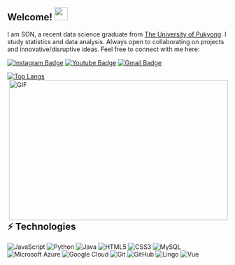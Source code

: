 ## Welcome! <img src="https://raw.githubusercontent.com/aemmadi/aemmadi/master/wave.gif" width="30">
I am SON, a recent data science graduate from [The University of Pukyong](https://utdallas.edu/). I study statistics and data analysis. Always open to collaborating on projects and innovative/disruptive ideas. Feel free to connect with me here:
 
[![Instagram Badge](https://img.shields.io/badge/-0pome0-purple?style=flat-square&logo=instagram&logoColor=white&link=https://instagram.com/kanna6501/)](https://instagram.com/0pome0)
[![Youtube Badge](https://img.shields.io/badge/-0pome0-darkred?style=flat-square&logo=youtube&logoColor=white&link=https://www.youtube.com/c/koolkanna)](https://www.youtube.com/c/0pome0)
[![Gmail Badge](https://img.shields.io/badge/-newhj1447@gmail.com-c14438?style=flat-square&logo=Gmail&logoColor=white&link=mailto:kanna6501@gmail.com)](mailto:newhj1447@gmail.com)

[![Top Langs](https://github-readme-stats.vercel.app/api/top-langs/?username=super-son)](https://github.com/super-son/github-readme-stats)
<img align="right" alt="GIF" src="https://github.com/abhisheknaiidu/abhisheknaiidu/blob/master/code.gif?raw=true" width="500" height="320" />

## ⚡ Technologies

![JavaScript](https://img.shields.io/badge/-JavaScript-black?style=flat-square&logo=javascript)
![Python](https://img.shields.io/badge/-Python-black?style=flat-square&logo=Python)
![Java](https://img.shields.io/badge/-java-E34A86?style=flat-square&logo=java)
![HTML5](https://img.shields.io/badge/-HTML5-E34F26?style=flat-square&logo=html5&logoColor=white)
![CSS3](https://img.shields.io/badge/-CSS3-1572B6?style=flat-square&logo=css3)
![MySQL](https://img.shields.io/badge/-MySQL-black?style=flat-square&logo=mysql)
![Microsoft Azure](https://img.shields.io/badge/Microsoft%20Azure-232F7E?style=flat-square&logo=microsoft-azure)
![Google Cloud](https://img.shields.io/badge/Google%20Cloud-black?style=flat-square&logo=google-cloud)
![Git](https://img.shields.io/badge/-Git-black?style=flat-square&logo=git)
![GitHub](https://img.shields.io/badge/-GitHub-181717?style=flat-square&logo=github)
![Lingo](https://img.shields.io/badge/-Lingo-red?style=flat-square&logo=Lingo)
![Vue](https://img.shields.io/badge/-Lingo-red?style=flat-square&logo=Vue)



